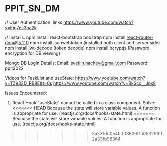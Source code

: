 # PPIT_SN_DM

// User Authentication.
links https://www.youtube.com/watch?v=Ejg7es3ba2k

// Installs.
npm install react-bootstrap boostrap
npm install react-router-dom@5.2.0
npm install jsonwebtoken (installed both client and server side)
npm install jwt-decode (token decode)
npm install bcryptjs (Password encryption for DB viewing)

Mongo DB Login Details:
Email: svetlin.nachev@gmail.com
Password: ppit2022

Videos for TaskList and useState:
https://www.youtube.com/watch?v=TZ933D_RB8E&t=0s
https://www.youtube.com/watch?v=BkSco__Jpx8

Issues Encountered:

1. React Hook "useState" cannot be called in a class component.
Solve:
<<<<<<< HEAD
Because the state will store variable values. A function is appropriate for use. (reactjs.org/docs/hooks-state.html)
=======
Because the state will store variable values. A function is appropriate for use. (reactjs.org/docs/hooks-state.html)
>>>>>>> 3a531dd054fcf08626f1b053296ff2a33fb98364
